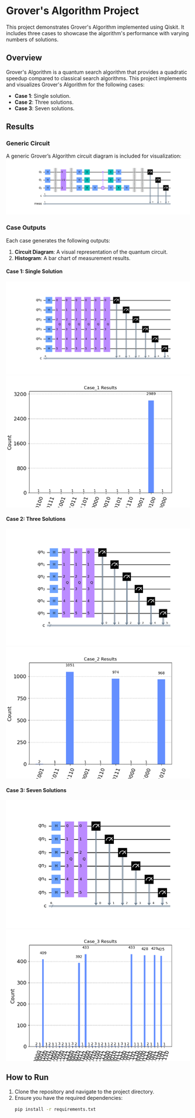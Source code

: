# Grover's Algorithm Project

This project demonstrates Grover's Algorithm implemented using Qiskit. It includes three cases to showcase the algorithm's performance with varying numbers of solutions.

## Overview

Grover's Algorithm is a quantum search algorithm that provides a quadratic speedup compared to classical search algorithms. This project implements and visualizes Grover's Algorithm for the following cases:
- **Case 1**: Single solution.
- **Case 2**: Three solutions.
- **Case 3**: Seven solutions.

## Results

### Generic Circuit
A generic Grover’s Algorithm circuit diagram is included for visualization:
![Generic Grover Circuit](examples/generic_grover_circuit.png)

### Case Outputs
Each case generates the following outputs:
1. **Circuit Diagram**: A visual representation of the quantum circuit.
2. **Histogram**: A bar chart of measurement results.

#### Case 1: Single Solution
![Case 1 Circuit](examples/Case_1_circuit.png)
![Case 1 Histogram](examples/Case_1_histogram.png)

#### Case 2: Three Solutions
![Case 2 Circuit](examples/Case_2_circuit.png)
![Case 2 Histogram](examples/Case_2_histogram.png)

#### Case 3: Seven Solutions
![Case 3 Circuit](examples/Case_3_circuit.png)
![Case 3 Histogram](examples/Case_3_histogram.png)

## How to Run

1. Clone the repository and navigate to the project directory.
2. Ensure you have the required dependencies:
   ```bash
   pip install -r requirements.txt

